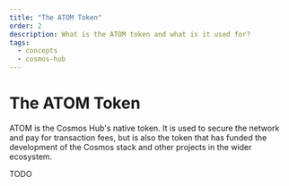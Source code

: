 ```yaml
---
title: "The ATOM Token"
order: 2
description: What is the ATOM token and what is it used for?
tags: 
  - concepts
  - cosmos-hub
---
```


# The ATOM Token

<HighlightBox type="learning">

ATOM is the Cosmos Hub's native token. It is used to secure the network and pay for transaction fees, but is also the token that has funded the development of the Cosmos stack and other projects in the wider ecosystem.

</HighlightBox>

TODO
